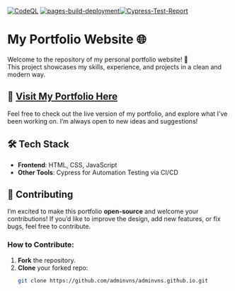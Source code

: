 [![CodeQL](https://github.com/adminvns/resume/actions/workflows/codeql-analysis.yml/badge.svg?branch=main)](https://github.com/adminvns/resume/actions/workflows/codeql-analysis.yml) [![pages-build-deployment](https://github.com/adminvns/resume/actions/workflows/pages/pages-build-deployment/badge.svg?branch=main)](https://github.com/adminvns/resume/actions/workflows/pages/pages-build-deployment)[![Cypress-Test-Report](https://github.com/adminvns/adminvns.github.io/actions/workflows/cypress.yml/badge.svg?branch=main)](https://github.com/adminvns/adminvns.github.io/actions/workflows/cypress.yml)

# My Portfolio Website 🌐

Welcome to the repository of my personal portfolio website! 🎉  
This project showcases my skills, experience, and projects in a clean and modern way.

## 🌟 [Visit My Portfolio Here](https://adminvns.github.io/)

Feel free to check out the live version of my portfolio, and explore what I’ve been working on. I’m always open to new ideas and suggestions!

## 🛠️ Tech Stack
- **Frontend**: HTML, CSS, JavaScript
- **Other Tools**: Cypress for Automation Testing via CI/CD

## 🤝 Contributing

I’m excited to make this portfolio **open-source** and welcome your contributions! If you’d like to improve the design, add new features, or fix bugs, feel free to contribute.

### How to Contribute:
1. **Fork** the repository.
2. **Clone** your forked repo:  
   ```bash
   git clone https://github.com/adminvns/adminvns.github.io.git
